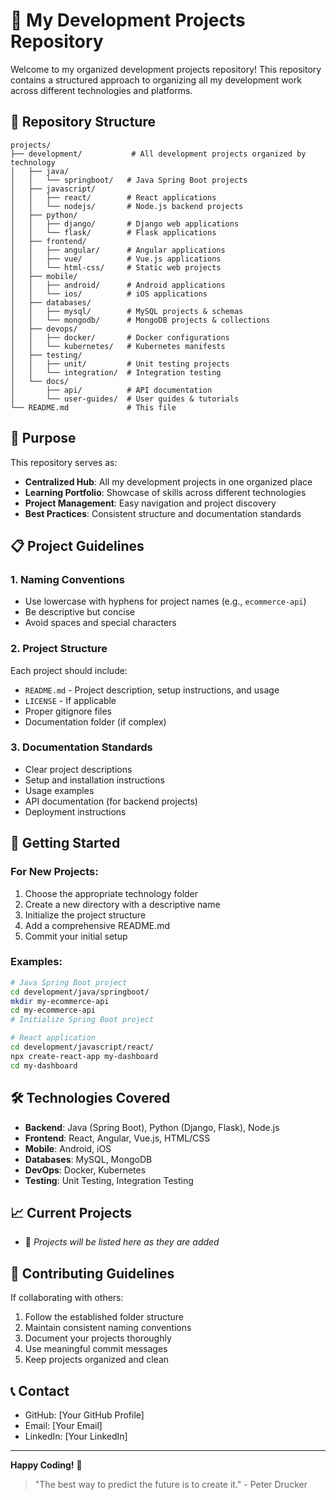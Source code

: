 # 🚀 My Development Projects Repository

Welcome to my organized development projects repository! This repository contains a structured approach to organizing all my development work across different technologies and platforms.

## 📁 Repository Structure

```
projects/
├── development/           # All development projects organized by technology
│   ├── java/
│   │   └── springboot/   # Java Spring Boot projects
│   ├── javascript/
│   │   ├── react/        # React applications
│   │   └── nodejs/       # Node.js backend projects
│   ├── python/
│   │   ├── django/       # Django web applications
│   │   └── flask/        # Flask applications
│   ├── frontend/
│   │   ├── angular/      # Angular applications
│   │   ├── vue/          # Vue.js applications  
│   │   └── html-css/     # Static web projects
│   ├── mobile/
│   │   ├── android/      # Android applications
│   │   └── ios/          # iOS applications
│   ├── databases/
│   │   ├── mysql/        # MySQL projects & schemas
│   │   └── mongodb/      # MongoDB projects & collections
│   ├── devops/
│   │   ├── docker/       # Docker configurations
│   │   └── kubernetes/   # Kubernetes manifests
│   ├── testing/
│   │   ├── unit/         # Unit testing projects
│   │   └── integration/  # Integration testing
│   └── docs/
│       ├── api/          # API documentation
│       └── user-guides/  # User guides & tutorials
└── README.md             # This file
```

## 🎯 Purpose

This repository serves as:
- **Centralized Hub**: All my development projects in one organized place
- **Learning Portfolio**: Showcase of skills across different technologies
- **Project Management**: Easy navigation and project discovery
- **Best Practices**: Consistent structure and documentation standards

## 📋 Project Guidelines

### 1. **Naming Conventions**
- Use lowercase with hyphens for project names (e.g., `ecommerce-api`)
- Be descriptive but concise
- Avoid spaces and special characters

### 2. **Project Structure**
Each project should include:
- `README.md` - Project description, setup instructions, and usage
- `LICENSE` - If applicable
- Proper gitignore files
- Documentation folder (if complex)

### 3. **Documentation Standards**
- Clear project descriptions
- Setup and installation instructions
- Usage examples
- API documentation (for backend projects)
- Deployment instructions

## 🚀 Getting Started

### For New Projects:
1. Choose the appropriate technology folder
2. Create a new directory with a descriptive name
3. Initialize the project structure
4. Add a comprehensive README.md
5. Commit your initial setup

### Examples:
```bash
# Java Spring Boot project
cd development/java/springboot/
mkdir my-ecommerce-api
cd my-ecommerce-api
# Initialize Spring Boot project

# React application
cd development/javascript/react/
npx create-react-app my-dashboard
cd my-dashboard
```

## 🛠️ Technologies Covered

- **Backend**: Java (Spring Boot), Python (Django, Flask), Node.js
- **Frontend**: React, Angular, Vue.js, HTML/CSS
- **Mobile**: Android, iOS
- **Databases**: MySQL, MongoDB
- **DevOps**: Docker, Kubernetes
- **Testing**: Unit Testing, Integration Testing

## 📈 Current Projects

<!-- Update this section as you add projects -->
- 🔄 *Projects will be listed here as they are added*

## 🤝 Contributing Guidelines

If collaborating with others:
1. Follow the established folder structure
2. Maintain consistent naming conventions  
3. Document your projects thoroughly
4. Use meaningful commit messages
5. Keep projects organized and clean

## 📞 Contact

- GitHub: [Your GitHub Profile]
- Email: [Your Email]
- LinkedIn: [Your LinkedIn]

---

**Happy Coding!** 🎉

> "The best way to predict the future is to create it." - Peter Drucker